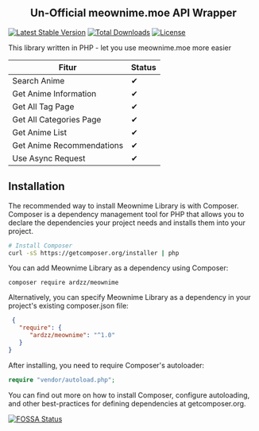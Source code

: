 <h2 align="center">Un-Official meownime.moe API Wrapper</h2>

[![Latest Stable Version](https://poser.pugx.org/ardzz/meownime/v/stable)](https://packagist.org/packages/ardzz/meownime) 
[![Total Downloads](https://poser.pugx.org/ardzz/meownime/downloads)](https://packagist.org/packages/ardzz/meownime) 
[![License](https://poser.pugx.org/ardzz/meownime/license)](https://packagist.org/packages/ardzz/meownime)


This library written in PHP - let you use meownime.moe more easier

|Fitur|Status|
|---|---|
|Search Anime|✔|
|Get Anime Information|✔|
|Get All Tag Page|✔|
|Get All Categories Page|✔|
|Get Anime List|✔|
|Get Anime Recommendations|✔|
|Use Async Request|✔|

## Installation
The recommended way to install Meownime Library is with Composer. Composer is a dependency management tool for PHP that allows you to declare the dependencies your project needs and installs them into your project.
```bash
# Install Composer
curl -sS https://getcomposer.org/installer | php
```
You can add Meownime Library as a dependency using Composer:
```
composer require ardzz/meownime
```
Alternatively, you can specify Meownime Library as a dependency in your project's
existing composer.json file:
```json
 {
   "require": {
      "ardzz/meownime": "^1.0"
   }
}
```
After installing, you need to require Composer's autoloader:
```php
require "vendor/autoload.php";
```
You can find out more on how to install Composer, configure autoloading, and other best-practices for defining dependencies at getcomposer.org.

[![FOSSA Status](https://app.fossa.com/api/projects/git%2Bgithub.com%2Fardzz%2Fmeownime.svg?type=large)](https://app.fossa.com/projects/git%2Bgithub.com%2Fardzz%2Fmeownime?ref=badge_large)
